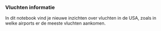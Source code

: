### Vluchten informatie

In dit notebook vind je nieuwe inzichten over vluchten in de USA, zoals in welke airports er de meeste vluchten aankomen.